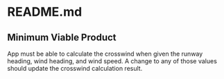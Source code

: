# README.md

## Minimum Viable Product

App must be able to calculate the crosswind when given the runway heading, wind
heading, and wind speed. A change to any of those values should update the
crosswind calculation result.


